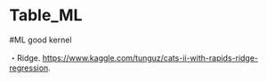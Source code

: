 # Table_ML

#ML good kernel

・Ridge. 
https://www.kaggle.com/tunguz/cats-ii-with-rapids-ridge-regression. 
